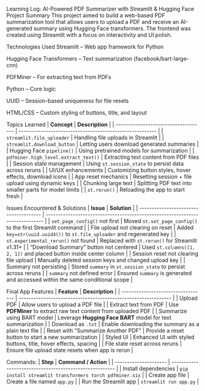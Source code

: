 Learning Log: AI-Powered PDF Summarizer with Streamlit & Hugging Face
Project Summary
This project aimed to build a web-based PDF summarization tool that allows users to upload a PDF and receive an AI-generated summary using Hugging Face transformers. The frontend was created using Streamlit with a focus on interactivity and UI polish.

Technologies Used
Streamlit – Web app framework for Python

Hugging Face Transformers – Text summarization (facebook/bart-large-cnn)

PDFMiner – For extracting text from PDFs

Python – Core logic

UUID – Session-based uniqueness for file resets

HTML/CSS – Custom styling of buttons, title, and layout


Topics Learned
| **Concept**                          | **Description**                                          |
| ------------------------------------ | -------------------------------------------------------- |
| `streamlit.file_uploader`            | Handling file uploads in Streamlit                       |
| `streamlit.download_button`          | Letting users download generated summaries               |
| Hugging Face `pipeline()`            | Using pretrained models for summarization                |
| `pdfminer.high_level.extract_text()` | Extracting text content from PDF files                   |
| Session state management             | Using `st.session_state` to persist data across reruns   |
| UI/UX enhancements                   | Customizing button styles, hover effects, download icons |
| App reset mechanics                  | Resetting session + file upload using dynamic keys       |
| Chunking large text                  | Splitting PDF text into smaller parts for model limits   |
| `st.rerun()`                         | Reloading the app to start fresh                         |


Issues Encountered & Solutions
| **Issue**                              | **Solution**                                                                  |
| -------------------------------------- | ----------------------------------------------------------------------------- |
| `set_page_config()` not first          | Moved `st.set_page_config()` to the first Streamlit command                   |
| File upload not clearing on reset      | Added `key=str(uuid.uuid4())` to `st.file_uploader` and regenerated key       |
| `st.experimental_rerun()` not found    | Replaced with `st.rerun()` for Streamlit v1.31+                               |
| “Download Summary” button not centered | Used `st.columns([1, 2, 1])` and placed button inside center column           |
| Session reset not clearing file upload | Manually deleted session keys and changed upload key                          |
| Summary not persisting                 | Stored `summary` in `st.session_state` to persist across reruns               |
| `summary` not defined error            | Ensured `summary` is generated and accessed within the same conditional scope |



Final App Features
| **Feature**                        | **Description**                                                |
| ---------------------------------- | -------------------------------------------------------------- |
| Upload PDF                         | Allow users to upload a PDF file                               |
| Extract text from PDF              | Use **PDFMiner** to extract raw text content from uploaded PDF |
| Summarize using BART model         | Leverage **Hugging Face BART** model for text summarization    |
| Download as `.txt`                 | Enable downloading the summary as a plain text file            |
| Reset with “Summarize Another PDF” | Provide a reset button to start a new summarization            |
| Styled UI                          | Enhanced UI with styled buttons, title, hover effects, spacing |
| File state reset across reruns     | Ensure file upload state resets when app is rerun              |

Commands:
| **Step**              | **Command / Action**                                    |
| --------------------- | ------------------------------------------------------- |
| Install dependencies  | `pip install streamlit transformers torch pdfminer.six` |
| Create app file       | Create a file named `app.py`                            |
| Run the Streamlit app | `streamlit run app.py`                                  |











